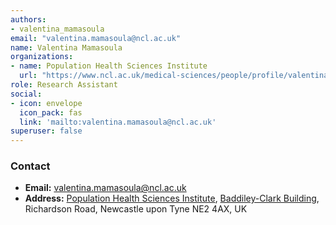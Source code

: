 ```yaml
---
authors:
- valentina_mamasoula
email: "valentina.mamasoula@ncl.ac.uk"
name: Valentina Mamasoula
organizations:
- name: Population Health Sciences Institute
  url: "https://www.ncl.ac.uk/medical-sciences/people/profile/valentinamamasoula.html"
role: Research Assistant
social:
- icon: envelope
  icon_pack: fas
  link: 'mailto:valentina.mamasoula@ncl.ac.uk'
superuser: false
---
```


### Contact

- __Email:__ [valentina.mamasoula@ncl.ac.uk](mailto:valentina.mamasoula@ncl.ac.uk)
- __Address:__ [Population Health Sciences Institute](https://www.ncl.ac.uk/medical-sciences/research/institutes/health-sciences/), [Baddiley-Clark Building](https://www.ncl.ac.uk/tour/academic/baddiley-clark/), Richardson Road, Newcastle upon Tyne NE2 4AX, UK
